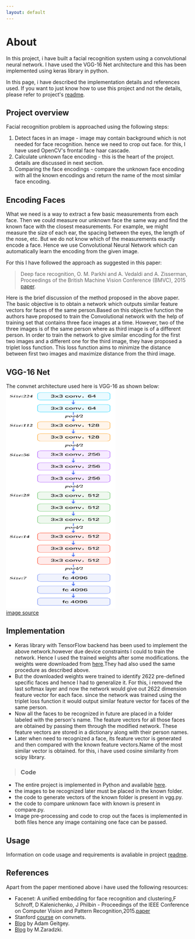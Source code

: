 ```yaml
---
layout: default
---
```

# [](#header-2)About

In this project, i have built a facial recognition system using a convolutional neural network. I have used the VGG-16 Net architecture and this has been implemented using keras library in python.

In this page, i have described the implementation details and references used.
If you want to just know how to use this project and not the details, please refer to project's [readme](https://github.com/anirudhk686/facial_recognition/blob/master/README.md). 

## [](#header-2)Project overview

Facial recognition problem is approached using the following steps:
1. Detect faces in an image - image may contain background which is not needed for face recognition. hence we need to crop out face.
for this, I have used OpenCV's frontal face haar cascade. 
2. Calculate unknown face encoding - this is the heart of the project. details are discussed in next section.
3. Comparing the face encodings - compare the unknown face encoding with all the known encodings and return the name of the most similar face encoding.

## [](#header-2)Encoding Faces

What we need is a way to extract a few basic measurements from each face. Then we could measure our unknown face the same way and find the known face with the closest measurements. For example, we might measure the size of each ear, the spacing between the eyes, the length of the nose, etc. But we do not know which of the measurements exactly encode a face. Hence we use Convolutional Neural Network which can automatically learn the encoding from the given image.

For this I have followed the approach as suggested in this paper:

>Deep face recognition, O. M. Parkhi and A. Vedaldi and A. Zisserman, Proceedings of the British Machine Vision Conference (BMVC), 2015 [paper](http://www.robots.ox.ac.uk/~vgg/publications/2015/Parkhi15/parkhi15.pdf).

Here is the brief discussion of the method proposed in the above paper.<br>
The basic objective is to obtain a network which outputs similar feature vectors for faces of the same person.Based on this objective function the authors have proposed to train the Convolutional network with the help of training set that contains three face images at a time. However, two of the three images is of the same person where as third image is of a different person. In order to train the network to give similar encoding for the first two images and a different one for the third image, they have proposed a triplet loss function. This loss function aims to minimize the distance between first two images and maximize distance from the third image.

## [](#header-2)VGG-16 Net 
The convnet architecture used here is VGG-16 as shown below:<br>
<img src="https://raw.githubusercontent.com/anirudhk686/facial_recognition/master/images/vgg16.png" width="300" height="600">
<br>
[image source](http://book.paddlepaddle.org/03.image_classification/)

## [](#header-2)Implementation
* Keras library with TensorFlow backend has been used to implement the above network.however due device constraints I could to train the network. Hence I used the trained weights after some modifications. the weights were downloaded from [here](http://www.vlfeat.org/matconvnet/pretrained/#face-recognition).They had also used the same procedure as described above. 
* But the downloaded weights were trained to identify 2622 pre-defined specific faces and hence I had to generalize it. For this, i removed the last softmax layer and now the network would give out 2622 dimension feature vector for each face. since the network was trained using the triplet loss function it would output similar feature vector for faces of the same person. 
* Now all the faces to be recognized in future are placed in a folder labeled with the person's name. The feature vectors for all those faces are obtained by passing them through the modified network. These feature vectors are stored in a dictionary along with their person names.
* Later when need to recognized a face, its feature vector is generated and then compared with the known feature vectors.Name of the most similar vector is obtained. for this, i have used cosine similarity from scipy library.

>### Code
* The entire project is implemented in Python and available [here](https://github.com/anirudhk686/facial_recognition).
* the images to be recognized later must be placed in the known folder.
* the code to generate vectors of the known folder is present in vgg.py.
* the code to compare unknown face with known is present in compare.py.
* Image pre-processing and code to crop out the faces is implemented in both files hence any image containing one face can be passed.

## [](#header-2)Usage
Information on code usage and requirements is avaliable in project [readme](https://github.com/anirudhk686/facial_recognition/blob/master/README.md).

## [](#header-2)References
Apart from the paper mentioned above i have used the following resources:
* Facenet: A unified embedding for face recognition and clustering,F Schroff, D Kalenichenko, J Philbin - Proceedings of the IEEE Conference on Computer Vision and Pattern Recognition,2015.[paper](https://arxiv.org/abs/1503.03832)
* Stanford [course](http://cs231n.stanford.edu/) on convnets.
* [Blog](https://medium.com/@ageitgey/machine-learning-is-fun-part-4-modern-face-recognition-with-deep-learning-c3cffc121d78) by Adam Geitgey.
* [Blog](https://aboveintelligent.com/face-recognition-with-keras-and-opencv-2baf2a83b799) by M.Zaradzki.
